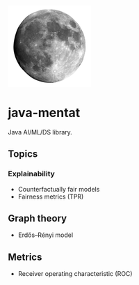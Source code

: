 ![mentat](./docs/mentat.png)

# java-mentat

Java AI/ML/DS library.

## Topics

### Explainability

- Counterfactually fair models
- Fairness metrics (TPR)

## Graph theory

- Erdős–Rényi model

## Metrics

- Receiver operating characteristic (ROC)